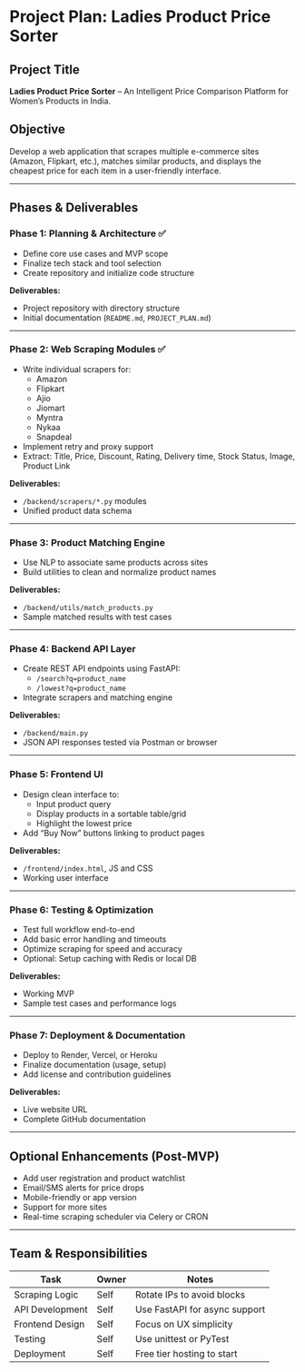 # Project Plan: Ladies Product Price Sorter

## Project Title  
**Ladies Product Price Sorter** – An Intelligent Price Comparison Platform for Women’s Products in India.

## Objective  
Develop a web application that scrapes multiple e-commerce sites (Amazon, Flipkart, etc.), matches similar products, and displays the cheapest price for each item in a user-friendly interface.

---

## Phases & Deliverables

### Phase 1: Planning & Architecture ✅
- Define core use cases and MVP scope
- Finalize tech stack and tool selection
- Create repository and initialize code structure

**Deliverables:** 
- Project repository with directory structure
- Initial documentation (`README.md`, `PROJECT_PLAN.md`)

---

### Phase 2: Web Scraping Modules ✅ 
- Write individual scrapers for:
  - Amazon
  - Flipkart
  - Ajio
  - Jiomart
  - Myntra
  - Nykaa
  - Snapdeal
- Implement retry and proxy support
- Extract: Title, Price, Discount, Rating, Delivery time, Stock Status, Image, Product Link

**Deliverables:**
- `/backend/scrapers/*.py` modules
- Unified product data schema

---

### Phase 3: Product Matching Engine
- Use NLP to associate same products across sites
- Build utilities to clean and normalize product names

**Deliverables:**
- `/backend/utils/match_products.py`
- Sample matched results with test cases

---

### Phase 4: Backend API Layer
- Create REST API endpoints using FastAPI:
  - `/search?q=product_name`
  - `/lowest?q=product_name`
- Integrate scrapers and matching engine

**Deliverables:**
- `/backend/main.py`
- JSON API responses tested via Postman or browser

---

### Phase 5: Frontend UI
- Design clean interface to:
  - Input product query
  - Display products in a sortable table/grid
  - Highlight the lowest price
- Add “Buy Now” buttons linking to product pages

**Deliverables:**
- `/frontend/index.html`, JS and CSS
- Working user interface

---

### Phase 6: Testing & Optimization
- Test full workflow end-to-end
- Add basic error handling and timeouts
- Optimize scraping for speed and accuracy
- Optional: Setup caching with Redis or local DB

**Deliverables:**
- Working MVP
- Sample test cases and performance logs

---

### Phase 7: Deployment & Documentation
- Deploy to Render, Vercel, or Heroku
- Finalize documentation (usage, setup)
- Add license and contribution guidelines

**Deliverables:**
- Live website URL
- Complete GitHub documentation

---

## Optional Enhancements (Post-MVP)
- Add user registration and product watchlist
- Email/SMS alerts for price drops
- Mobile-friendly or app version
- Support for more sites
- Real-time scraping scheduler via Celery or CRON

---

## Team & Responsibilities

| Task               | Owner | Notes                              |
|--------------------|--------|-------------------------------------|
| Scraping Logic     | Self   | Rotate IPs to avoid blocks         |
| API Development    | Self   | Use FastAPI for async support      |
| Frontend Design    | Self   | Focus on UX simplicity             |
| Testing            | Self   | Use unittest or PyTest             |
| Deployment         | Self   | Free tier hosting to start         |

